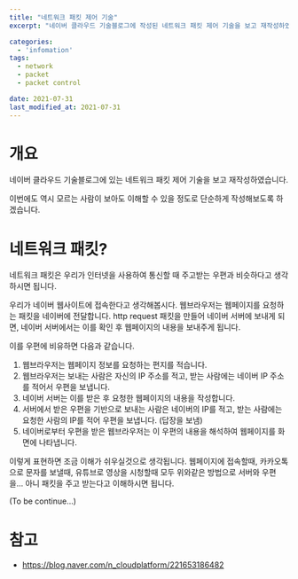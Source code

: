 ```yaml
---
title: "네트워크 패킷 제어 기술"
excerpt: "네이버 클라우드 기술블로그에 작성된 네트워크 패킷 제어 기술을 보고 재작성하였습니다."

categories:
  - 'infomation'
tags:
  - network
  - packet
  - packet control

date: 2021-07-31
last_modified_at: 2021-07-31
---
```


# 개요 

네이버 클라우드 기술블로그에 있는 네트워크 패킷 제어 기술을 보고 재작성하였습니다.

이번에도 역시 모르는 사람이 보아도 이해할 수 있을 정도로 단순하게 작성해보도록 하겠습니다. 


# 네트워크 패킷?

네트워크 패킷은 우리가 인터넷을 사용하여 통신할 때 주고받는 우편과 비슷하다고 생각하시면 됩니다. 

우리가 네이버 웹사이트에 접속한다고 생각해봅시다. 
웹브라우저는 웹페이지를 요청하는 패킷을 네이버에 전달합니다. 
http request 패킷을 만들어 네이버 서버에 보내게 되면, 네이버 서버에서는 이를 확인 후 웹페이지의 내용을 보내주게 됩니다. 

이를 우편에 비유하면 다음과 같습니다. 
1. 웹브라우저는 웹페이지 정보를 요청하는 편지를 적습니다. 
1. 웹브라우저는 보내는 사람은 자신의 IP 주소를 적고, 받는 사람에는 네이버 IP 주소를 적어서 우편을 보냅니다. 
1. 네이버 서버는 이를 받은 후 요청한 웹페이지의 내용을 작성합니다.
1. 서버에서 받은 우편을 기반으로 보내는 사람은 네이버의 IP를 적고, 받는 사람에는 요청한 사람의 IP를 적어 우편을 보냅니다. (답장을 보냄)
1. 네이버로부터 우편을 받은 웹브라우저는 이 우편의 내용을 해석하여 웹페이지를 화면에 나타냅니다. 

이렇게 표현하면 조금 이해가 쉬우실것으로 생각됩니다. 
웹페이지에 접속할때, 카카오톡으로 문자를 보낼때, 유튜브로 영상을 시청할때 모두 위와같은 방법으로 서버와 우편을... 아니 패킷을 주고 받는다고 이해하시면 됩니다. 


(To be continue...)

# 참고 

* https://blog.naver.com/n_cloudplatform/221653186482